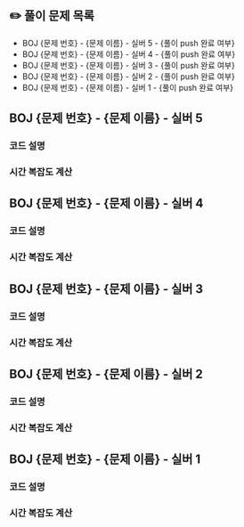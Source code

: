 ## ✏️ 풀이 문제 목록

- BOJ {문제 번호} - {문제 이름} - 실버 5 - {풀이 push 완료 여부}
- BOJ {문제 번호} - {문제 이름} - 실버 4 - {풀이 push 완료 여부}
- BOJ {문제 번호} - {문제 이름} - 실버 3 - {풀이 push 완료 여부}
- BOJ {문제 번호} - {문제 이름} - 실버 2 - {풀이 push 완료 여부}
- BOJ {문제 번호} - {문제 이름} - 실버 1 - {풀이 push 완료 여부}

## BOJ {문제 번호} - {문제 이름} - 실버 5

### 코드 설명

### 시간 복잡도 계산

## BOJ {문제 번호} - {문제 이름} - 실버 4

### 코드 설명

### 시간 복잡도 계산

## BOJ {문제 번호} - {문제 이름} - 실버 3

### 코드 설명

### 시간 복잡도 계산

## BOJ {문제 번호} - {문제 이름} - 실버 2

### 코드 설명

### 시간 복잡도 계산

## BOJ {문제 번호} - {문제 이름} - 실버 1

### 코드 설명

### 시간 복잡도 계산
